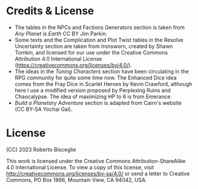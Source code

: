 # Credits & License

- The tables in the NPCs and Factions Generators section is taken from _Any Planet is Earth_ CC BY Jim Parkin.
- Some texts and the Complication and Plot Twist tables in the Resolve Uncertainty section are taken from Ironsworn, created by Shawn Tomkin, and licensed for our use under the Creative Commons Attribution 4.0 International License (https://creativecommons.org/licenses/by/4.0/).
- The ideas in the _Tuning Characters_ section have been circulating in the RPG community for quite some time now. The Enhanced Dice idea comes from the Fray Dice in Scarlet Heroes by Kevin Crawford, although here I use a modified version proposed by Perplexing Ruins and Chaocalypse. The idea of maximizing HP to 6 is from Emerance.
- _Build a Planetary Adventure_ section is adapted from Cairn's website (CC BY-SA Yochai Gal).

# License

(CC) 2023 Roberto Bisceglie

This work is licensed under the Creative Commons Attribution-ShareAlike 4.0 International License. To view a copy of this license, visit http://creativecommons.org/licenses/by-sa/4.0/ or send a letter to Creative Commons, PO Box 1866, Mountain View, CA 94042, USA.